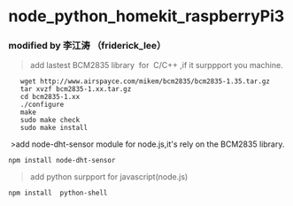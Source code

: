 # node_python_homekit_raspberryPi3
### modified by 李江涛 （friderick_lee）
  >add lastest BCM2835 library  for  C/C++ ,if it surppport you machine.
```
   wget http://www.airspayce.com/mikem/bcm2835/bcm2835-1.35.tar.gz     
   tar xvzf bcm2835-1.xx.tar.gz     
   cd bcm2835-1.xx
   ./configure  
   make   
   sudo make check    
   sudo make install 

```
  >add node-dht-sensor module for node.js,it's rely on the BCM2835 library.
 ```
 npm install node-dht-sensor
 ```
 >add python surpport for javascript(node.js)
 ```
npm install  python-shell
 ```
